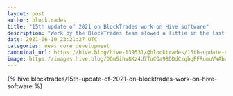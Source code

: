 ```yaml
---
layout: post
author: blocktrades
title: "15th update of 2021 on BlockTrades work on Hive software"
description: "Work by the BlockTrades team slowed a little in the last period, as much of our staff was off for Corpus Christi holiday, and in the past two days there was a company-sponsored recreational trip to the mountains (and today many people are probably recovering from that)."
date: 2021-06-10 23:21:27 UTC
categories: news core development
canonical_url: https://hive.blog/hive-139531/@blocktrades/15th-update-of-2021-on-blocktrades-work-on-hive-software
image: https://images.hive.blog/DQmSihw8Kz4U7TuCQa98DDdCzqbqPFRumuVWAbareiYZW1Z/blocktrades%20update.png
---
```

{% hive blocktrades/15th-update-of-2021-on-blocktrades-work-on-hive-software %}
